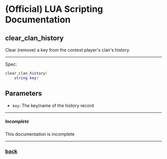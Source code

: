 
# (Official) LUA Scripting Documentation

## clear_clan_history

Clear (remove) a key from the context player's clan's history.

___

Spec:

```lua
clear_clan_history(
	string key)
```

## Parameters

- `key`: The key/name of the history record

___

##### Incomplete

This documentation is incomplete

___

### [back](../history)
